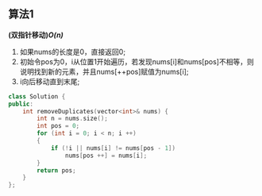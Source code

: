## 算法1

**(双指针移动)*O(n)***

1. 如果nums的长度是0，直接返回0;
2. 初始令pos为0，i从位置1开始遍历，若发现nums[i]和nums[pos]不相等，则说明找到新的元素，并且nums[++pos]赋值为nums[i];
3. i向后移动直到末尾;

```CPP
class Solution {
public:
    int removeDuplicates(vector<int>& nums) {
        int n = nums.size();
        int pos = 0;
        for (int i = 0; i < n; i ++)
        {
            if (!i || nums[i] != nums[pos - 1])
                nums[pos ++] = nums[i];
        }
        return pos;
    }
};
```